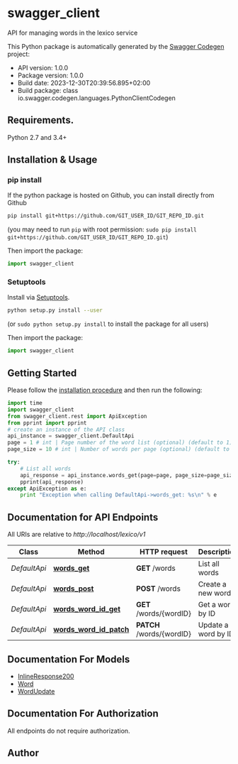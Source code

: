 # swagger_client
API for managing words in the lexico service

This Python package is automatically generated by the [Swagger Codegen](https://github.com/swagger-api/swagger-codegen) project:

- API version: 1.0.0
- Package version: 1.0.0
- Build date: 2023-12-30T20:39:56.895+02:00
- Build package: class io.swagger.codegen.languages.PythonClientCodegen

## Requirements.

Python 2.7 and 3.4+

## Installation & Usage
### pip install

If the python package is hosted on Github, you can install directly from Github

```sh
pip install git+https://github.com/GIT_USER_ID/GIT_REPO_ID.git
```
(you may need to run `pip` with root permission: `sudo pip install git+https://github.com/GIT_USER_ID/GIT_REPO_ID.git`)

Then import the package:
```python
import swagger_client 
```

### Setuptools

Install via [Setuptools](http://pypi.python.org/pypi/setuptools).

```sh
python setup.py install --user
```
(or `sudo python setup.py install` to install the package for all users)

Then import the package:
```python
import swagger_client
```

## Getting Started

Please follow the [installation procedure](#installation--usage) and then run the following:

```python
import time
import swagger_client
from swagger_client.rest import ApiException
from pprint import pprint
# create an instance of the API class
api_instance = swagger_client.DefaultApi
page = 1 # int | Page number of the word list (optional) (default to 1)
page_size = 10 # int | Number of words per page (optional) (default to 10)

try:
    # List all words
    api_response = api_instance.words_get(page=page, page_size=page_size)
    pprint(api_response)
except ApiException as e:
    print "Exception when calling DefaultApi->words_get: %s\n" % e

```

## Documentation for API Endpoints

All URIs are relative to *http://localhost/lexico/v1*

Class | Method | HTTP request | Description
------------ | ------------- | ------------- | -------------
*DefaultApi* | [**words_get**](docs/DefaultApi.md#words_get) | **GET** /words | List all words
*DefaultApi* | [**words_post**](docs/DefaultApi.md#words_post) | **POST** /words | Create a new word
*DefaultApi* | [**words_word_id_get**](docs/DefaultApi.md#words_word_id_get) | **GET** /words/{wordID} | Get a word by ID
*DefaultApi* | [**words_word_id_patch**](docs/DefaultApi.md#words_word_id_patch) | **PATCH** /words/{wordID} | Update a word by ID


## Documentation For Models

 - [InlineResponse200](docs/InlineResponse200.md)
 - [Word](docs/Word.md)
 - [WordUpdate](docs/WordUpdate.md)


## Documentation For Authorization

 All endpoints do not require authorization.


## Author



